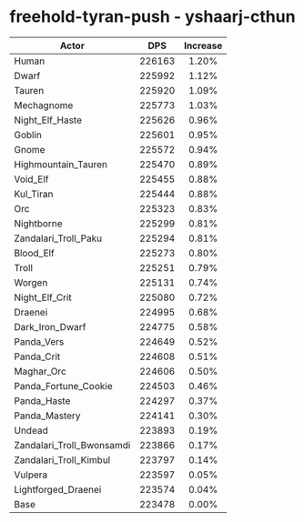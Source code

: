 # freehold-tyran-push - yshaarj-cthun
| Actor | DPS | Increase |
|---|:---:|:---:|
|Human|226163|1.20%|
|Dwarf|225992|1.12%|
|Tauren|225920|1.09%|
|Mechagnome|225773|1.03%|
|Night_Elf_Haste|225626|0.96%|
|Goblin|225601|0.95%|
|Gnome|225572|0.94%|
|Highmountain_Tauren|225470|0.89%|
|Void_Elf|225455|0.88%|
|Kul_Tiran|225444|0.88%|
|Orc|225323|0.83%|
|Nightborne|225299|0.81%|
|Zandalari_Troll_Paku|225294|0.81%|
|Blood_Elf|225273|0.80%|
|Troll|225251|0.79%|
|Worgen|225131|0.74%|
|Night_Elf_Crit|225080|0.72%|
|Draenei|224995|0.68%|
|Dark_Iron_Dwarf|224775|0.58%|
|Panda_Vers|224649|0.52%|
|Panda_Crit|224608|0.51%|
|Maghar_Orc|224606|0.50%|
|Panda_Fortune_Cookie|224503|0.46%|
|Panda_Haste|224297|0.37%|
|Panda_Mastery|224141|0.30%|
|Undead|223893|0.19%|
|Zandalari_Troll_Bwonsamdi|223866|0.17%|
|Zandalari_Troll_Kimbul|223797|0.14%|
|Vulpera|223597|0.05%|
|Lightforged_Draenei|223574|0.04%|
|Base|223478|0.00%|
